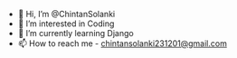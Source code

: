 - 👋 Hi, I’m @ChintanSolanki
- 👀 I’m interested in Coding
- 🌱 I’m currently learning Django
- 📫 How to reach me - chintansolanki231201@gmail.com

<!---
ChintanSolanki/ChintanSolanki is a ✨ special ✨ repository because its `README.md` (this file) appears on your GitHub profile.
You can click the Preview link to take a look at your changes.
--->
